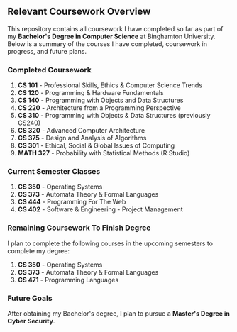 ## Relevant Coursework Overview

This repository contains all coursework I have completed so far as part of my **Bachelor's Degree in Computer Science** at Binghamton University. Below is a summary of the courses I have completed, coursework in progress, and future plans.

### Completed Coursework
1. **CS 101** - Professional Skills, Ethics & Computer Science Trends  
2. **CS 120** - Programming & Hardware Fundamentals  
3. **CS 140** - Programming with Objects and Data Structures  
4. **CS 220** - Architecture from a Programming Perspective
5. **CS 310** - Programming with Objects & Data Structures (previously CS240)  
6. **CS 320** - Advanced Computer Architecture 
7. **CS 375** - Design and Analysis of Algorithms
8. **CS 301** - Ethical, Social & Global Issues of Computing  
9. **MATH 327** - Probability with Statistical Methods (R Studio)

### Current Semester Classes

1. **CS 350** - Operating Systems  
2. **CS 373** - Automata Theory & Formal Languages
3. **CS 444** - Programming For The Web
4. **CS 402** - Software & Engineering - Project Management 

### Remaining Coursework To Finish Degree
I plan to complete the following courses in the upcoming semesters to complete my degree:  
1. **CS 350** - Operating Systems  
2. **CS 373** - Automata Theory & Formal Languages  
3. **CS 471** - Programming Languages  

### Future Goals
After obtaining my Bachelor's degree, I plan to pursue a **Master's Degree in Cyber Security**. 
